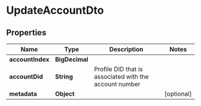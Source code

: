 # UpdateAccountDto

## Properties

| Name             | Type           | Description                                            | Notes      |
| ---------------- | -------------- | ------------------------------------------------------ | ---------- |
| **accountIndex** | **BigDecimal** |                                                        |            |
| **accountDid**   | **String**     | Profile DID that is associated with the account number |            |
| **metadata**     | **Object**     |                                                        | [optional] |
